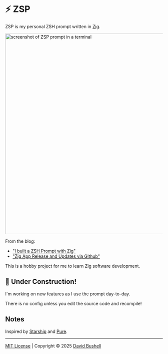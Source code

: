 # ⚡ ZSP

ZSP is my personal ZSH prompt written in [Zig](https://ziglang.org).

<img alt="screenshot of ZSP prompt in a terminal" src=".github/screenshot.avif" width="640">

From the blog:

* ["I built a ZSH Prompt with Zig"](https://dbushell.com/2025/03/05/zig-zsh-prompt/)
* ["Zig App Release and Updates via Github"](https://dbushell.com/2025/03/18/zig-app-release-and-updates-via-github/)

This is a hobby project for me to learn Zig software development.

## 🚧 Under Construction!

I'm working on new features as I use the prompt day-to-day.

There is no config unless you edit the source code and recompile!

## Notes

Inspired by [Starship](https://github.com/starship/starship) and [Pure](https://github.com/sindresorhus/pure).

* * *

[MIT License](/LICENSE) | Copyright © 2025 [David Bushell](https://dbushell.com)
